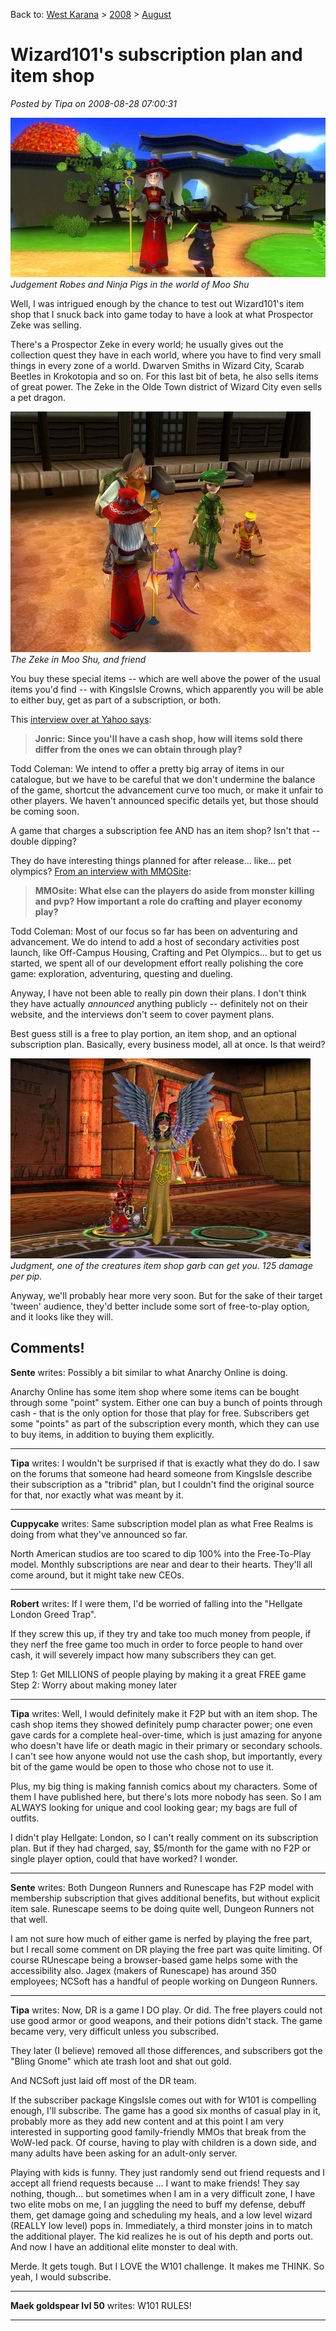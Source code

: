 Back to: [West Karana](/posts/westkarana.md) > [2008](/posts/2008/westkarana.md) > [August](./westkarana.md)
# Wizard101's subscription plan and item shop

*Posted by Tipa on 2008-08-28 07:00:31*

![](../../../uploads/2008/08/wizardgraphicalclient-2008-08-27-18-05-35-45.jpg "wizardgraphicalclient-2008-08-27-18-05-35-45")  
*Judgement Robes and Ninja Pigs in the world of Moo Shu*

Well, I was intrigued enough by the chance to test out Wizard101's item shop that I snuck back into game today to have a look at what Prospector Zeke was selling.

There's a Prospector Zeke in every world; he usually gives out the collection quest they have in each world, where you have to find very small things in every zone of a world. Dwarven Smiths in Wizard City, Scarab Beetles in Krokotopia and so on. For this last bit of beta, he also sells items of great power. The Zeke in the Olde Town district of Wizard City even sells a pet dragon.

![](../../../uploads/2008/08/wizardgraphicalclient-2008-08-27-18-02-22-38.jpg "wizardgraphicalclient-2008-08-27-18-02-22-38")  
*The Zeke in Moo Shu, and friend*

You buy these special items -- which are well above the power of the usual items you'd find -- with KingsIsle Crowns, which apparently you will be able to either buy, get as part of a subscription, or both.

This [interview over at Yahoo says](http://videogames.yahoo.com/news-1236380-2):


> **Jonric: Since you'll have a cash shop, how will items sold there differ from the ones we can obtain through play?**

Todd Coleman: We intend to offer a pretty big array of items in our catalogue, but we have to be careful that we don't undermine the balance of the game, shortcut the advancement curve too much, or make it unfair to other players. We haven't announced specific details yet, but those should be coming soon. 



A game that charges a subscription fee AND has an item shop? Isn't that -- double dipping?

They do have interesting things planned for after release... like... pet olympics? [From an interview with MMOSite](http://news.mmosite.com/content/2008-08-10/20080810184854224,2.shtml):


> **MMOsite: What else can the players do aside from monster killing and pvp? How important a role do crafting and player economy play?**

Todd Coleman: Most of our focus so far has been on adventuring and advancement. We do intend to add a host of secondary activities post launch, like Off-Campus Housing, Crafting and Pet Olympics... but to get us started, we spent all of our development effort really polishing the core game: exploration, adventuring, questing and dueling.



Anyway, I have not been able to really pin down their plans. I don't think they have actually *announced* anything publicly -- definitely not on their website, and the interviews don't seem to cover payment plans.

Best guess still is a free to play portion, an item shop, and an optional subscription plan. Basically, every business model, all at once. Is that weird?

![](../../../uploads/2008/08/wizardgraphicalclient-2008-08-27-18-38-46-93.jpg "wizardgraphicalclient-2008-08-27-18-38-46-93")  
*Judgment, one of the creatures item shop garb can get you. 125 damage per pip.*

Anyway, we'll probably hear more very soon. But for the sake of their target 'tween' audience, they'd better include some sort of free-to-play option, and it looks like they will.

## Comments!

**Sente** writes: Possibly a bit similar to what Anarchy Online is doing.

Anarchy Online has some item shop where some items can be bought through some "point" system. Either one can buy a bunch of points through cash - that is the only option for those that play for free. Subscribers get some "points" as part of the subscription every month, which they can use to buy items, in addition to buying them explicitly.

---

**Tipa** writes: I wouldn't be surprised if that is exactly what they do do. I saw on the forums that someone had heard someone from KingsIsle describe their subscription as a "tribrid" plan, but I couldn't find the original source for that, nor exactly what was meant by it.

---

**Cuppycake** writes: Same subscription model plan as what Free Realms is doing from what they've announced so far.

North American studios are too scared to dip 100% into the Free-To-Play model. Monthly subscriptions are near and dear to their hearts. They'll all come around, but it might take new CEOs.

---

**Robert** writes: If I were them, I'd be worried of falling into the "Hellgate London Greed Trap".

If they screw this up, if they try and take too much money from people, if they nerf the free game too much in order to force people to hand over cash, it will severely impact how many subscribers they can get.

Step 1: Get MILLIONS of people playing by making it a great FREE game
Step 2: Worry about making money later

---

**Tipa** writes: Well, I would definitely make it F2P but with an item shop. The cash shop items they showed definitely pump character power; one even gave cards for a complete heal-over-time, which is just amazing for anyone who doesn't have life or death magic in their primary or secondary schools. I can't see how anyone would not use the cash shop, but importantly, every bit of the game would be open to those who chose not to use it.

Plus, my big thing is making fannish comics about my characters. Some of them I have published here, but there's lots more nobody has seen. So I am ALWAYS looking for unique and cool looking gear; my bags are full of outfits.

I didn't play Hellgate: London, so I can't really comment on its subscription plan. But if they had charged, say, $5/month for the game with no F2P or single player option, could that have worked? I wonder.

---

**Sente** writes: Both Dungeon Runners and Runescape has F2P model with membership subscription that gives additional benefits, but without explicit item sale. Runescape seems to be doing quite well, Dungeon Runners not that well. 

I am not sure how much of either game is nerfed by playing the free part, but I recall some comment on DR playing the free part was quite limiting. Of course RUnescape being a browser-based game helps some with the accessibility also. Jagex (makers of Runescape) has around 350 employees; NCSoft has a handful of people working on Dungeon Runners.

---

**Tipa** writes: Now, DR is a game I DO play. Or did. The free players could not use good armor or good weapons, and their potions didn't stack. The game became very, very difficult unless you subscribed.

They later (I believe) removed all those differences, and subscribers got the "Bling Gnome" which ate trash loot and shat out gold.

And NCSoft just laid off most of the DR team.

If the subscriber package KingsIsle comes out with for W101 is compelling enough, I'll subscribe. The game has a good six months of casual play in it, probably more as they add new content and at this point I am very interested in supporting good family-friendly MMOs that break from the WoW-led pack. Of course, having to play with children is a down side, and many adults have been asking for an adult-only server.

Playing with kids is funny. They just randomly send out friend requests and I accept all friend requests because ... I want to make friends! They say nothing, though... but sometimes when I am in a very difficult zone, I have two elite mobs on me, I an juggling the need to buff my defense, debuff them, get damage going and scheduling my heals, and a low level wizard (REALLY low level) pops in. Immediately, a third monster joins in to match the additional player. The kid realizes he is out of his depth and ports out. And now I have an additional elite monster to deal with.

Merde. It gets tough. But I LOVE the W101 challenge. It makes me THINK. So yeah, I would subscribe.

---

**Maek goldspear lvl 50** writes: W101 RULES!

---

